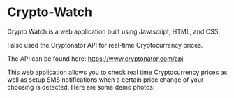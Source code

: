 # Crypto-Watch

Crypto Watch is a web application built using Javascript, HTML, and CSS. 

I also used the Cryptonator API for real-time Cryptocurrency prices.

The API can be found here: https://www.cryptonator.com/api

This web application allows you to check real time Cryptocurrency prices as well as setup SMS notifications when a certain price change of your choosing is detected. Here are some demo photos:

